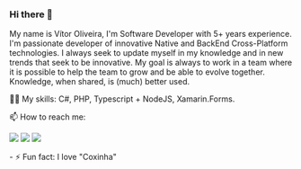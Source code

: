 ### Hi there 👋

<p align="left">
 My name is Vítor Oliveira, I'm Software Developer with 5+ years experience. 
I'm passionate developer of innovative Native and BackEnd Cross-Platform technologies. I always seek to update myself in my knowledge and in new trends that seek to be innovative. My goal is always to work in a team where it is possible to help the team to grow and be able to evolve together. Knowledge, when shared, is (much) better used.
</p>  
<p align="left">
 💪🏼 My skills: C#, PHP, Typescript + NodeJS, Xamarin.Forms.
 </p> 
 <p align="left">
 📫 How to reach me:
 </p>  
<p align="left">
  <a href="https://www.instagram.com/vitordm/" alt="Instagram">
  <img src="https://img.shields.io/badge/-Instagram-DF0174?style=for-the-badge&logo=instagram&logoColor=white&link=https://www.instagram.com/vitordm/"/></a>
  
  <a href="https://www.linkedin.com/in/vitor-gaudencio/" alt="Linkedin">
  <img src="https://img.shields.io/badge/-Linkedin-0e76a8?style=for-the-badge&logo=Linkedin&logoColor=white&link=https://www.linkedin.com/in/vitor-gaudencio" /></a>
  
  <a href="https://t.me/oliveiravitor3" alt="Linkedin">
  <img src="https://img.shields.io/badge/-Telegram-9cf?style=for-the-badge&logoColor=white&color=2CA5E0&url=https://t.me/oliveiravitor3&logo=Telegram" /></a>
</p>  
<p align="left">
- ⚡ Fun fact: I love "Coxinha" 
 </p>


<!--
**vitordm/vitordm** is a ✨ _special_ ✨ repository because its `README.md` (this file) appears on your GitHub profile.

Here are some ideas to get you started:

- 🔭 I’m currently working on ...
- 🌱 I’m currently learning ...
- 👯 I’m looking to collaborate on ...
- 🤔 I’m looking for help with ...
- 💬 Ask me about ...
- 📫 How to reach me: ...
- 😄 Pronouns: ...
- ⚡ Fun fact: ...
-->
